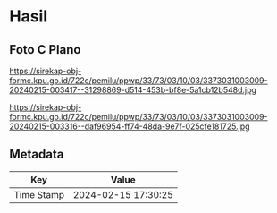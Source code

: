 # Hasil

## Foto C Plano

https://sirekap-obj-formc.kpu.go.id/722c/pemilu/ppwp/33/73/03/10/03/3373031003009-20240215-003417--31298869-d514-453b-bf8e-5a1cb12b548d.jpg

https://sirekap-obj-formc.kpu.go.id/722c/pemilu/ppwp/33/73/03/10/03/3373031003009-20240215-003316--daf96954-ff74-48da-9e7f-025cfe181725.jpg


## Metadata

| Key        | Value               |
| ---------- | ------------------- |
| Time Stamp | 2024-02-15 17:30:25 |




